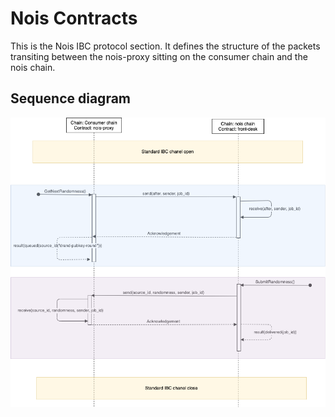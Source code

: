 # Nois Contracts

This is the Nois IBC protocol section. It defines the structure of the packets
transiting between the nois-proxy sitting on the consumer chain and the nois
chain.

## Sequence diagram

![ibcDiagram](img/ibc_diagram.png "ibcDiagram")
